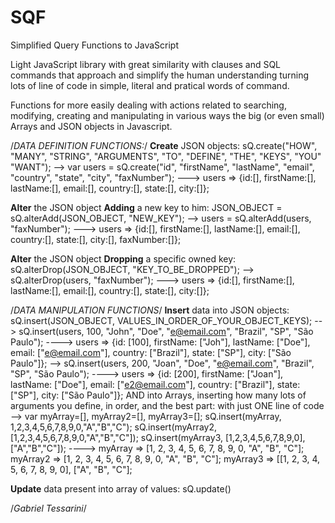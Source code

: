 # SQF
Simplified Query Functions to JavaScript

Light JavaScript library with great similarity with clauses and SQL commands that approach and simplify the human understanding turning lots of line of code in simple, literal and pratical words of command.

Functions for more easily dealing with actions related to searching, modifying, creating and manipulating in various ways the big (or even small) Arrays and JSON objects in Javascript.

/*DATA DEFINITION FUNCTIONS:*/
**Create** JSON objects: sQ.create("HOW", "MANY", "STRING", "ARGUMENTS", "TO", "DEFINE", "THE", "KEYS", "YOU" "WANT");
--> var users = sQ.create("id", "firstName", "lastName", "email", "country", "state", "city", "faxNumber");
---> users => {id:[], firstName:[], lastName:[], email:[], country:[], state:[], city:[]};     

**Alter** the JSON object **Adding** a new key to him: JSON_OBJECT = sQ.alterAdd(JSON_OBJECT, "NEW_KEY");
--> users = sQ.alterAdd(users, "faxNumber");
---> users => {id:[], firstName:[], lastName:[], email:[], country:[], state:[], city:[], faxNumber:[]};     

**Alter** the JSON object **Dropping** a specific owned key: sQ.alterDrop(JSON_OBJECT, "KEY_TO_BE_DROPPED");
--> sQ.alterDrop(users, "faxNumber");
---> users => {id:[], firstName:[], lastName:[], email:[], country:[], state:[], city:[]};     

/*DATA MANIPULATION FUNCTIONS*/
**Insert** data into JSON objects: sQ.insert(JSON_OBJECT, VALUES_IN_ORDER_OF_YOUR_OBJECT_KEYS);
--> sQ.insert(users, 100, "John", "Doe", "e@email.com", "Brazil", "SP", "São Paulo");
----> users => {id: [100], firstName: ["Joh"], lastName: ["Doe"], email: ["e@email.com"], country: ["Brazil"], state: ["SP"], city: ["São Paulo"]};
--> sQ.insert(users, 200, "Joan", "Doe", "e@email.com", "Brazil", "SP", "São Paulo");
----> users => {id: [200], firstName: ["Joan"], lastName: ["Doe"], email: ["e2@email.com"], country: ["Brazil"], state: ["SP"], city: ["São Paulo"]};
       AND      into Arrays, inserting how many lots of arguments you define, in order, and the best part: with just ONE line of code
--> var myArray=[], myArray2=[], myArray3=[];
    sQ.insert(myArray, 1,2,3,4,5,6,7,8,9,0,"A","B","C");
    sQ.insert(myArray2, [1,2,3,4,5,6,7,8,9,0,"A","B","C"]);
    sQ.insert(myArray3, [1,2,3,4,5,6,7,8,9,0],["A","B","C"]);
----> myArray => [1, 2, 3, 4, 5, 6, 7, 8, 9, 0, "A", "B", "C"];
      myArray2 => [1, 2, 3, 4, 5, 6, 7, 8, 9, 0, "A", "B", "C"];
      myArray3 => [[1, 2, 3, 4, 5, 6, 7, 8, 9, 0], ["A", "B", "C"];
 
**Update** data present into array of values: sQ.update()




/*Gabriel Tessarini*/
